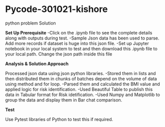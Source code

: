 # Pycode-301021-kishore
python problem Solution

**Set Up Prerequisite**
-Click on the .ipynb file to see the complete details along with outputs during test. 
-Sample Json data has been used to parse. Add more records if dataset is huge into this json file.
-Set up Jupyter notebook in your local system to test and then download this .ipynb file to your local path. Change the json path inside this file

**Analysis & Solution Approach**

Processed json data using json python libraries.
-Stored them in lists and then distributed them in chunks of batches depend on the volume of data using method and for loop.
-Parsed them and calculated the BMI value and applied logic for risk identification.
-Used Beautiful Table to publish this data in Tabular format for Risk idetification.
-Used Numpy and Matplotlib to group the data and display them in Bar chat comparison. 

**Test**


Use Pytest libraries of Python to test this if required. 

